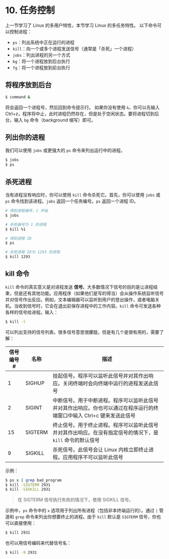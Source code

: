 # 10. 任务控制

上一节学习了 Linux 的多用户特性，本节学习 Linux 的多任务特性。
以下命令可以控制进程：
- `ps`：列出系统中正在运行的进程
- `kill`：向一个或多个进程发送信号（通常是「杀死」一个进程）
- `jobs`：列出进程的另一个方式
- `bg`：将一个进程放到后台执行
- `fg`：将一个进程放到前台执行

## 将程序放到后台

```sh
$ command &
```

将会返回一个进程号，然后回到命令提示行。
如果你没有使用 `&`，你可以先输入 Ctrl+z，程序将中止，此时进程仍然存在，但是处于空闲状态。要将进程切到后台，输入 `bg` 命令（background 缩写）即可。


## 列出你的进程
我们可以使用 `jobs` 或更强大的 `ps` 命令来列出运行中的进程。

```sh
$ jobs
$ ps
```


## 杀死进程
当有进程没有响应时，你可以使用 `kill` 命令杀死它。首先，你可以使用 `jobs` 或 `ps` 命令找到该进程。`jobs` 返回一个任务编号。`ps` 返回一个进程 ID。

```sh
# 得到进程编号，1 开始
$ jobs

# 杀死编号为 1 的进程
$ kill %1

# 得到进程 ID
$ ps

# 杀死进程 ID为 1293 的进程
$ kill 1293
```


## kill 命令
`kill` 命令的真实意义是对进程发送 **信号**。大多数情况下信号的目的是让进程结束，但是还有其他功能。应用程序（如果他们是写的得当）会从操作系统监听信号并对信号作出反应。例如，文本编辑器可以监听到用户的登出操作，或者电脑关机。当收到信号时，它会在退出前保存进程中的工作内容。`kill` 命令可发送各种各样的信号给进程。输入：

```sh
$ kill -l
```

可以列出支持的信号列表。很多信号意思很朦胧，但是有几个是很有用的，需要了解：

| 信号编号 # | 名称 | 描述 |
| --- | --- | --- |
| 1 | SIGHUP | 挂起信号。程序可以监听此信号并对其作出响应。关闭终端时会向终端中运行的进程发送此信号 |
| 2 | SIGINT | 中断信号。用于中断进程。程序可以监听此信号并对其作出响应。你也可以通过在程序运行的终端窗口中输入 Ctrl+c 键来发送此信号 |
| 15 | SIGTERM | 终止信号。用于终止进程。程序可以监听此信号并对其作出响应。在没有指定信号的情况下，是 `kill` 命令的默认信号 |
| 9 | SIGKILL | 杀死信号。此信号会让 Linux 内核立即终止进程。应用程序不可以监听此信号 |

示例：

```sh
$ ps x | grep bad_program
$ kill -SIGTERM 2931
$ kill -SIGKILL 2931
```

> 在 SIGTERM 信号执行失败的情况下，使用 SIGKILL 信号。

示例中，`ps` 命令中的 `x` 选项用于列出所有进程（包括非本终端运行的）。通过 `|` 管道和 `grep` 命令来列出你想要终止的进程。由于 `kill` 默认是 `SIGTERM` 信号，你也可以直接使用：

```sh
$ kill 2931
```

也可以用信号编码来代替信号名：

```sh
$ kill -9 2931
```
